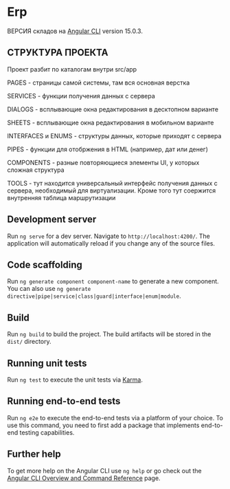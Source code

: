 # Erp

ВЕРСИЯ складов на [Angular CLI](https://github.com/angular/angular-cli) version 15.0.3.

## СТРУКТУРА ПРОЕКТА

Проект разбит по каталогам внутри src/app

PAGES - страницы самой системы, там вся основная верстка

SERVICES - функции получения данных с сервера

DIALOGS - всплывающие окна редактирования в десктопном варианте

SHEETS - всплывающие окна редактирования в мобильном варианте

INTERFACES и ENUMS - структуры данных, которые приходят с сервера

PIPES - функции для отобржения в HTML (например, дат или денег)

COMPONENTS - разные повторяющиеся элементы UI, у которых сложная структура

TOOLS - тут находится универсальный интерфейс получения данных с сервера, необходимый для виртуализации. Кроме того тут соержится внутренняя таблица маршрутизации




## Development server

Run `ng serve` for a dev server. Navigate to `http://localhost:4200/`. The application will automatically reload if you change any of the source files.

## Code scaffolding

Run `ng generate component component-name` to generate a new component. You can also use `ng generate directive|pipe|service|class|guard|interface|enum|module`.

## Build

Run `ng build` to build the project. The build artifacts will be stored in the `dist/` directory.

## Running unit tests

Run `ng test` to execute the unit tests via [Karma](https://karma-runner.github.io).

## Running end-to-end tests

Run `ng e2e` to execute the end-to-end tests via a platform of your choice. To use this command, you need to first add a package that implements end-to-end testing capabilities.

## Further help

To get more help on the Angular CLI use `ng help` or go check out the [Angular CLI Overview and Command Reference](https://angular.io/cli) page.
